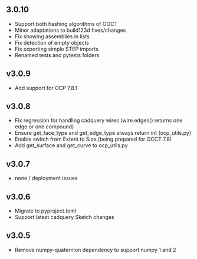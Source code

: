 ## 3.0.10

- Support both hashing algorithms of OOCT
- Minor adaptations to build123d fixes/changes
- Fix showing assemblies in lists
- Fix detection of empty objects
- Fix exporting simple STEP imports
- Renamed tests and pytests folders


## v3.0.9

- Add support for OCP 7.8.1


## v3.0.8

- Fix regression for handling cadquery wires (wire.edges() returns one edge or one compound)
- Ensure get_face_type and get_edge_type always return int (ocp_utils.py)
- Enable switch from Extent to Size (being prepared for OCCT 7.8)
- Add get_surface and get_curve to ocp_utils.py


## v3.0.7

- none / deployment issues


## v3.0.6

- Migrate to pyproject.toml
- Support latest cadquery Sketch changes


## v3.0.5

- Remove numpy-quaternion dependency to support numpy 1 and 2